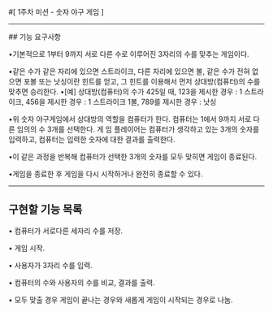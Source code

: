 #[ 1주차 미션 - 숫자 야구 게임 ]
<hr/>
## 기능 요구사항

•기본적으로 1부터 9까지 서로 다른 수로 이루어진 3자리의 수를 맞추는 게임이다. 

•같은 수가 같은 자리에 있으면 스트라이크, 다른 자리에 있으면 볼, 같은 수가 전혀 없으면 포볼 또는 낫싱이란 힌트를  얻고, 그 힌트를 이용해서 먼저 상대방(컴퓨터)의 수를 맞추면 승리한다.
  •[예] 상대방(컴퓨터)의 수가 425일 때, 123을 제시한 경우 : 1 스트라이크, 456을 제시한 경우 : 1 스트라이크 1볼,  789를 제시한 경우 : 낫싱 

•위 숫자 야구게임에서 상대방의 역할을 컴퓨터가 한다. 컴퓨터는 1에서 9까지 서로 다른 임의의 수 3개를 선택한다.
  게 임 플레이어는 컴퓨터가 생각하고 있는 3개의 숫자를 입력하고, 컴퓨터는 입력한 숫자에 대한 결과를 출력한다. 

•이 같은 과정을 반복해 컴퓨터가 선택한 3개의 숫자를 모두 맞히면 게임이 종료된다.

•게임을 종료한 후 게임을 다시 시작하거나 완전히 종료할 수 있다.

<hr/>

## 구현할 기능 목록

• 컴퓨터가 서로다른 세자리 수를 저장.

• 게임 시작.

• 사용자가 3자리 수를 입력.

• 컴퓨터의 수와 사용자의 수를 비교, 결과를 출력.

• 모두 맞출 경우 게임이 끝나는 경우와 새롭게 게임이 시작되는 경우로 나눔.


